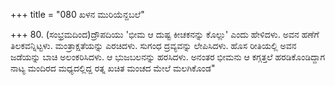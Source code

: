 +++
title = "080 ಖಳನ ಮುರಿಯೆನ್ದಬಲೆ"

+++
80. (ಸಂಭ್ರಮದಿಂದ)ದ್ರೌಪದಿಯು 'ಭೀಮ ಆ ದುಷ್ಟ ಕೀಚಕನನ್ನು ಕೊಲ್ಲು' ಎಂದು ಹೇಳಿದಳು. ಅವನ ಹಣೆಗೆ ತಿಲಕವನ್ನಿಟ್ಟಳು. ಮಂತ್ರಾಕ್ಷತೆಯನ್ನು ಎರಚಿದಳು. ಸುಗಂಧ ದ್ರವ್ಯವನ್ನು ಲೇಪಿಸಿದಳು. ಹೊಸ ರೀತಿಯಲ್ಲಿ ಅವನ ಜಡೆಯನ್ನು ಬಾಚಿ ಅಲಂಕರಿಸಿದಳು. ಆ ಭುಜಬಲನನ್ನು ಹರಸಿದಳು. ಅನಂತರ ಭೀಮನು ಆ ಕಗ್ಗತ್ತಲೆ ಹರಡಿಕೊಂಡಿದ್ದಾಗ ನಾಟ್ಯ ಮಂದಿರದ ಮಧ್ಯದಲ್ಲಿದ್ದ ರತ್ನ ಖಚಿತ ಮಂಚದ ಮೇಲೆ ಮಲಗಿಕೊಂಡ"